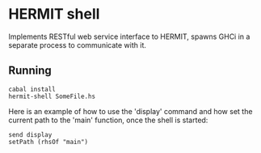 # HERMIT shell

Implements RESTful web service interface to HERMIT,
spawns GHCi in a separate process to communicate with it.

## Running

    cabal install
    hermit-shell SomeFile.hs

Here is an example of how to use the 'display' command and how set the current
path to the 'main' function, once the shell is started:

    send display
    setPath (rhsOf "main")
